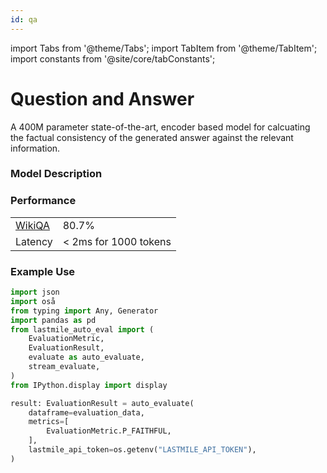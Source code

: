 ```yaml
---
id: qa
---
```


import Tabs from '@theme/Tabs';
import TabItem from '@theme/TabItem';
import constants from '@site/core/tabConstants';

# Question and Answer

A 400M parameter state-of-the-art, encoder based model for calcuating the factual consistency of the generated answer against the relevant information.

### Model Description



### Performance

|  |  |  
| --- | --- | 
| [WikiQA](https://paperswithcode.com/dataset/wikiqa) | 80.7% | 
| Latency | < 2ms for 1000 tokens | 

### Example Use

```python
import json
import oså
from typing import Any, Generator
import pandas as pd
from lastmile_auto_eval import (
    EvaluationMetric,
    EvaluationResult,
    evaluate as auto_evaluate,
    stream_evaluate,
)
from IPython.display import display

result: EvaluationResult = auto_evaluate(
    dataframe=evaluation_data,
    metrics=[
        EvaluationMetric.P_FAITHFUL,
    ],
    lastmile_api_token=os.getenv("LASTMILE_API_TOKEN"),
)
```

